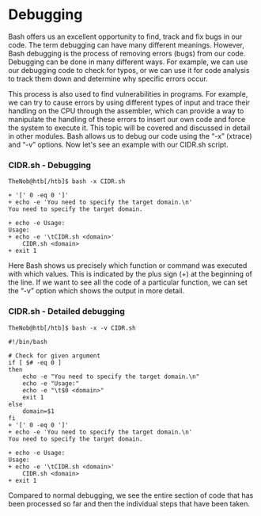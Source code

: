 # Debugging

Bash offers us an excellent opportunity to find, track and fix bugs in our code. The term debugging can have many different meanings. However, Bash debugging is the process of removing errors (bugs) from our code. Debugging can be done in many different ways. For example, we can use our debugging code to check for typos, or we can use it for code analysis to track them down and determine why specific errors occur.

This process is also used to find vulnerabilities in programs. For example, we can try to cause errors by using different types of input and trace their handling on the CPU through the assembler, which can provide a way to manipulate the handling of these errors to insert our own code and force the system to execute it. This topic will be covered and discussed in detail in other modules. Bash allows us to debug our code using the “-x” (xtrace) and “-v” options. Now let's see an example with our CIDR.sh script.

### CIDR.sh - Debugging
```console
TheNob@htb[/htb]$ bash -x CIDR.sh

+ '[' 0 -eq 0 ']'
+ echo -e 'You need to specify the target domain.\n'
You need to specify the target domain.

+ echo -e Usage:
Usage:
+ echo -e '\tCIDR.sh <domain>'
	CIDR.sh <domain>
+ exit 1
```

Here Bash shows us precisely which function or command was executed with which values. This is indicated by the plus sign (+) at the beginning of the line. If we want to see all the code of a particular function, we can set the “-v” option which shows the output in more detail.

### CIDR.sh - Detailed debugging
```console
TheNob@htb[/htb]$ bash -x -v CIDR.sh

#!/bin/bash

# Check for given argument
if [ $# -eq 0 ]
then
	echo -e "You need to specify the target domain.\n"
	echo -e "Usage:"
	echo -e "\t$0 <domain>"
	exit 1
else
	domain=$1
fi
+ '[' 0 -eq 0 ']'
+ echo -e 'You need to specify the target domain.\n'
You need to specify the target domain.

+ echo -e Usage:
Usage:
+ echo -e '\tCIDR.sh <domain>'
	CIDR.sh <domain>
+ exit 1
```
Compared to normal debugging, we see the entire section of code that has been processed so far and then the individual steps that have been taken.
